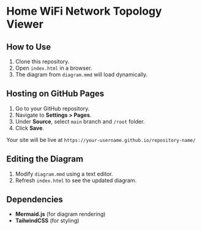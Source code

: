 # Home WiFi Network Topology Viewer

## How to Use
1. Clone this repository.
2. Open `index.html` in a browser.
3. The diagram from `diagram.mmd` will load dynamically.

## Hosting on GitHub Pages
1. Go to your GitHub repository.
2. Navigate to **Settings > Pages**.
3. Under **Source**, select `main` branch and `/root` folder.
4. Click **Save**.

Your site will be live at `https://your-username.github.io/repository-name/`

## Editing the Diagram
1. Modify `diagram.mmd` using a text editor.
2. Refresh `index.html` to see the updated diagram.

## Dependencies
- **Mermaid.js** (for diagram rendering)
- **TailwindCSS** (for styling)
